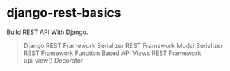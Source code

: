 # django-rest-basics
Build REST API With Django.

>   Django REST Framework  Serializer
>   REST Framework Modal Serializer  
>   REST Framework Function Based API Views 
>   REST Framework api_view() Decorator      
